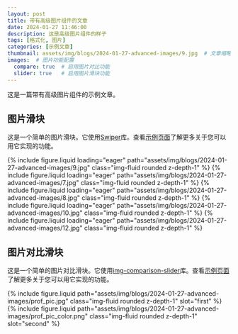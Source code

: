 ```yaml
---
layout: post
title: 带有高级图片组件的文章
date: 2024-01-27 11:46:00
description: 这是高级图片组件的样子
tags: [格式化, 图片]
categories: [示例文章]
thumbnail: assets/img/blogs/2024-01-27-advanced-images/9.jpg  # 文章缩略图
images:  # 图片功能配置
  compare: true  # 启用图片对比功能
  slider: true   # 启用图片滑块功能
---
```


这是一篇带有高级图片组件的示例文章。

## 图片滑块

这是一个简单的图片滑块。它使用[Swiper](https://swiperjs.com/)库。查看[示例页面](https://swiperjs.com/demos)了解更多关于您可以用它实现的功能。

<swiper-container keyboard="true" navigation="true" pagination="true" pagination-clickable="true" pagination-dynamic-bullets="true" rewind="true">
  <swiper-slide>{% include figure.liquid loading="eager" path="assets/img/blogs/2024-01-27-advanced-images/9.jpg" class="img-fluid rounded z-depth-1" %}</swiper-slide>
  <swiper-slide>{% include figure.liquid loading="eager" path="assets/img/blogs/2024-01-27-advanced-images/7.jpg" class="img-fluid rounded z-depth-1" %}</swiper-slide>
  <swiper-slide>{% include figure.liquid loading="eager" path="assets/img/blogs/2024-01-27-advanced-images/8.jpg" class="img-fluid rounded z-depth-1" %}</swiper-slide>
  <swiper-slide>{% include figure.liquid loading="eager" path="assets/img/blogs/2024-01-27-advanced-images/10.jpg" class="img-fluid rounded z-depth-1" %}</swiper-slide>
  <swiper-slide>{% include figure.liquid loading="eager" path="assets/img/blogs/2024-01-27-advanced-images/12.jpg" class="img-fluid rounded z-depth-1" %}</swiper-slide>
</swiper-container>

## 图片对比滑块

这是一个简单的图片对比滑块。它使用[img-comparison-slider](https://img-comparison-slider.sneas.io/)库。查看[示例页面](https://img-comparison-slider.sneas.io/examples.html)了解更多关于您可以用它实现的功能。

<img-comparison-slider>
  {% include figure.liquid path="assets/img/blogs/2024-01-27-advanced-images/prof_pic.jpg" class="img-fluid rounded z-depth-1" slot="first" %}
  {% include figure.liquid path="assets/img/blogs/2024-01-27-advanced-images/prof_pic_color.png" class="img-fluid rounded z-depth-1" slot="second" %}
</img-comparison-slider>
